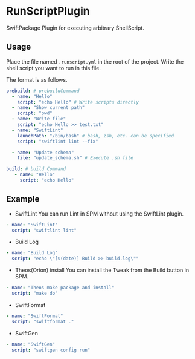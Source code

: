 # RunScriptPlugin

SwiftPackage Plugin for executing arbitrary ShellScript.


## Usage
Place the file named `.runscript.yml` in the root of the project.
Write the shell script you want to run in this file.

The format is as follows.

```yaml
prebuild: # prebuildCommand
  - name: "Hello"
    script: "echo Hello" # Write scripts directly
  - name: "Show current path"
    script: "pwd"
  - name: "Write file"
    script: "echo Hello >> test.txt"
  - name: "SwiftLint"
    launchPath: "/bin/bash" # bash, zsh, etc. can be specified
    script: "swiftlint lint --fix"

  - name: "Update schema"
    file: "update_schema.sh" # Execute .sh file

build: # build Command
   - name: "Hello"
     script: "echo Hello"

```

## Example
- SwiftLint
You can run Lint in SPM without using the SwiftLint plugin.
```yaml
- name: "SwiftLint"
  script: "swiftlint lint"
```

- Build Log
```yaml
- name: "Build Log"
  script: "echo \"[$(date)] Build >> build.log\""
```

- Theos(Orion) install
You can install the Tweak from the Build button in SPM.
```yaml
- name: "Theos make package and install"
  script: "make do"
```
- SwiftFormat
```yaml
- name: "SwiftFormat"
  script: "swiftformat ."
```

- SwiftGen
```yaml
- name: "SwiftGen"
  script: "swiftgen config run"
```
